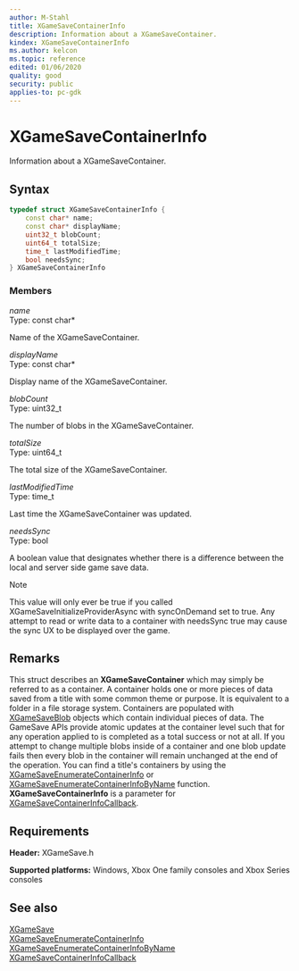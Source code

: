 ```yaml
---
author: M-Stahl
title: XGameSaveContainerInfo
description: Information about a XGameSaveContainer.
kindex: XGameSaveContainerInfo
ms.author: kelcon
ms.topic: reference
edited: 01/06/2020
quality: good
security: public
applies-to: pc-gdk
---
```


# XGameSaveContainerInfo  

Information about a XGameSaveContainer.  

## Syntax  
  
```cpp
typedef struct XGameSaveContainerInfo {  
    const char* name;  
    const char* displayName;  
    uint32_t blobCount;  
    uint64_t totalSize;  
    time_t lastModifiedTime;  
    bool needsSync;  
} XGameSaveContainerInfo  
```
  
### Members  
  
*name*  
Type: const char*  
  
Name of the XGameSaveContainer.  
  
*displayName*  
Type: const char*  
  
Display name of the XGameSaveContainer.
  
*blobCount*  
Type: uint32_t  
  
The number of blobs in the XGameSaveContainer. 
  
*totalSize*  
Type: uint64_t  
  
The total size of the XGameSaveContainer.  
  
*lastModifiedTime*  
Type: time_t  
  
Last time the XGameSaveContainer was updated.  
  
*needsSync*  
Type: bool  
  
A boolean value that designates whether there is a difference between the local and server side game save data. 
> [!NOTE]
> This value will only ever be true if you called XGameSaveInitializeProviderAsync with syncOnDemand set to true. Any attempt to read or write data to a container with needsSync true may cause the sync UX to be displayed over the game. 

## Remarks  
  
This struct describes an **XGameSaveContainer** which may simply be referred to as a container. A container holds one or more pieces of data saved from a title with some common theme or purpose. It is equivalent to a folder in a file storage system. Containers are populated with [XGameSaveBlob](xgamesaveblob.md) objects which contain individual pieces of data. The GameSave APIs provide atomic updates at the container level such that for any operation applied to is completed as a total success or not at all. If you attempt to change multiple blobs inside of a container and one blob update fails then every blob in the container will remain unchanged at the end of the operation. You can find a title's containers by using the [XGameSaveEnumerateContainerInfo](../functions/xgamesaveenumeratecontainerinfo.md) or [XGameSaveEnumerateContainerInfoByName](../functions/xgamesaveenumeratecontainerinfobyname.md) function. **XGameSaveContainerInfo** is a parameter for [XGameSaveContainerInfoCallback](../functions/xgamesavecontainerinfocallback.md).
  
## Requirements  
  
**Header:** XGameSave.h
  
**Supported platforms:** Windows, Xbox One family consoles and Xbox Series consoles  
  
## See also  
[XGameSave](../xgamesave_members.md)  
[XGameSaveEnumerateContainerInfo](../functions/xgamesaveenumeratecontainerinfo.md)  
[XGameSaveEnumerateContainerInfoByName](../functions/xgamesaveenumeratecontainerinfobyname.md)  
[XGameSaveContainerInfoCallback](../functions/xgamesavecontainerinfocallback.md)  

  